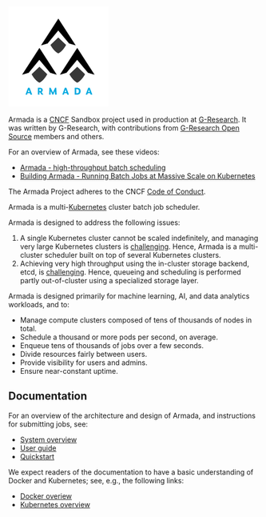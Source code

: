 <img src="./profile/logo.svg" width="200"/>

Armada is a [CNCF](https://www.cncf.io/) Sandbox project used in production at [G-Research](https://www.gresearch.co.uk/).
It was written by G-Research, with contributions from [G-Research Open Source](https://opensource.gresearch.co.uk/) members
and others.

For an overview of Armada, see these videos:

- [Armada - high-throughput batch scheduling](https://www.youtube.com/watch?v=FT8pXYciD9A)
- [Building Armada - Running Batch Jobs at Massive Scale on Kubernetes](https://www.youtube.com/watch?v=B3WPxw3OUl4)

The Armada Project adheres to the CNCF [Code of Conduct](https://github.com/cncf/foundation/blob/master/code-of-conduct.md).

Armada is a multi-[Kubernetes](https://kubernetes.io/docs/concepts/overview/) cluster batch job scheduler.

Armada is designed to address the following issues:

1. A single Kubernetes cluster cannot be scaled indefinitely, and managing very large Kubernetes clusters is [challenging](https://openai.com/blog/scaling-kubernetes-to-7500-nodes/). Hence, Armada is a multi-cluster scheduler built on top of several Kubernetes clusters.
2. Achieving very high throughput using the in-cluster storage backend, etcd, is [challenging](https://etcd.io/docs/v3.5/op-guide/performance/). Hence, queueing and scheduling is performed partly out-of-cluster using a specialized storage layer.

Armada is designed primarily for machine learning, AI, and data analytics workloads, and to:

- Manage compute clusters composed of tens of thousands of nodes in total.
- Schedule a thousand or more pods per second, on average.
- Enqueue tens of thousands of jobs over a few seconds.
- Divide resources fairly between users.
- Provide visibility for users and admins.
- Ensure near-constant uptime.

## Documentation

For an overview of the architecture and design of Armada, and instructions for submitting jobs, see:

- [System overview](https://github.com/armadaproject/armada/blob/master/docs/design.md)
- [User guide](https://github.com/armadaproject/armada/blob/master/docs/user.md)
- [Quickstart](https://github.com/armadaproject/armada/blob/master/docs/quickstart/index.md)

We expect readers of the documentation to have a basic understanding of Docker and Kubernetes; see, e.g., the following links:

- [Docker overiew](https://docs.docker.com/get-started/overview/)
- [Kubernetes overview](https://kubernetes.io/docs/concepts/overview/)
